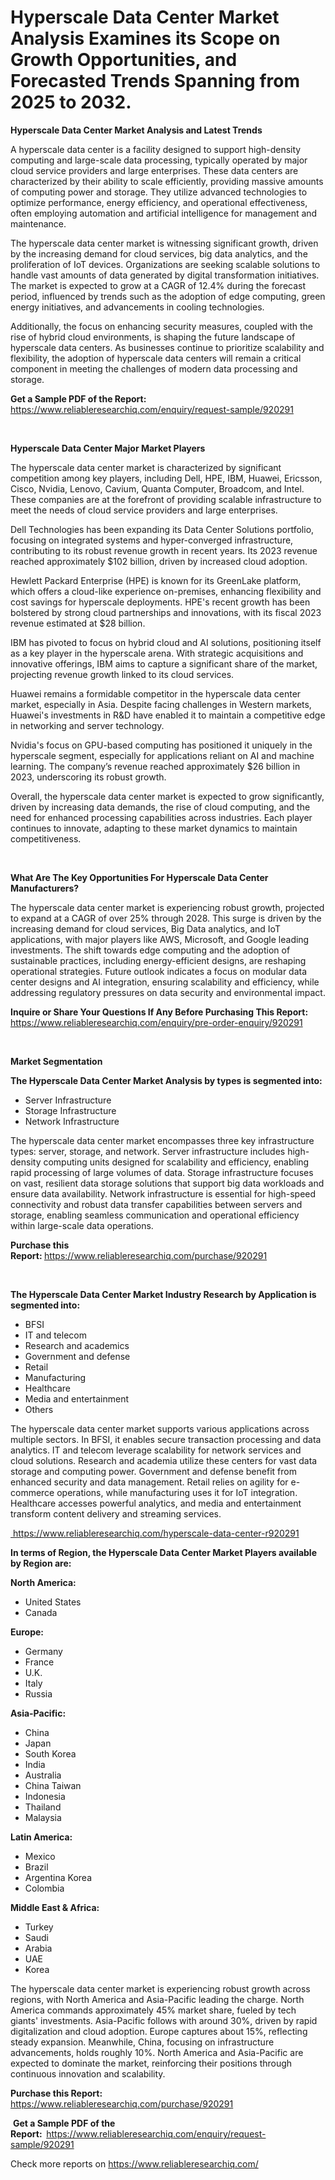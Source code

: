 <p><h1>Hyperscale Data Center Market Analysis Examines its Scope on Growth Opportunities, and Forecasted Trends Spanning from 2025 to 2032.</h1></p><p><strong>Hyperscale Data Center Market Analysis and Latest Trends</strong></p>
<p><p>A hyperscale data center is a facility designed to support high-density computing and large-scale data processing, typically operated by major cloud service providers and large enterprises. These data centers are characterized by their ability to scale efficiently, providing massive amounts of computing power and storage. They utilize advanced technologies to optimize performance, energy efficiency, and operational effectiveness, often employing automation and artificial intelligence for management and maintenance.</p><p>The hyperscale data center market is witnessing significant growth, driven by the increasing demand for cloud services, big data analytics, and the proliferation of IoT devices. Organizations are seeking scalable solutions to handle vast amounts of data generated by digital transformation initiatives. The market is expected to grow at a CAGR of 12.4% during the forecast period, influenced by trends such as the adoption of edge computing, green energy initiatives, and advancements in cooling technologies.</p><p>Additionally, the focus on enhancing security measures, coupled with the rise of hybrid cloud environments, is shaping the future landscape of hyperscale data centers. As businesses continue to prioritize scalability and flexibility, the adoption of hyperscale data centers will remain a critical component in meeting the challenges of modern data processing and storage.</p></p>
<p><strong>Get a Sample PDF of the Report:&nbsp;</strong> <a href="https://www.reliableresearchiq.com/enquiry/request-sample/920291?utm_campaign=3107&utm_medium=2&utm_source=Github&utm_content=ia&utm_term=07032025&utm_id=hyperscale-data-center">https://www.reliableresearchiq.com/enquiry/request-sample/920291</a></p>
<p>&nbsp;</p>
<p><strong>Hyperscale Data Center Major Market Players</strong></p>
<p><p>The hyperscale data center market is characterized by significant competition among key players, including Dell, HPE, IBM, Huawei, Ericsson, Cisco, Nvidia, Lenovo, Cavium, Quanta Computer, Broadcom, and Intel. These companies are at the forefront of providing scalable infrastructure to meet the needs of cloud service providers and large enterprises.</p><p>Dell Technologies has been expanding its Data Center Solutions portfolio, focusing on integrated systems and hyper-converged infrastructure, contributing to its robust revenue growth in recent years. Its 2023 revenue reached approximately $102 billion, driven by increased cloud adoption.</p><p>Hewlett Packard Enterprise (HPE) is known for its GreenLake platform, which offers a cloud-like experience on-premises, enhancing flexibility and cost savings for hyperscale deployments. HPE's recent growth has been bolstered by strong cloud partnerships and innovations, with its fiscal 2023 revenue estimated at $28 billion.</p><p>IBM has pivoted to focus on hybrid cloud and AI solutions, positioning itself as a key player in the hyperscale arena. With strategic acquisitions and innovative offerings, IBM aims to capture a significant share of the market, projecting revenue growth linked to its cloud services.</p><p>Huawei remains a formidable competitor in the hyperscale data center market, especially in Asia. Despite facing challenges in Western markets, Huawei's investments in R&D have enabled it to maintain a competitive edge in networking and server technology.</p><p>Nvidia's focus on GPU-based computing has positioned it uniquely in the hyperscale segment, especially for applications reliant on AI and machine learning. The company’s revenue reached approximately $26 billion in 2023, underscoring its robust growth.</p><p>Overall, the hyperscale data center market is expected to grow significantly, driven by increasing data demands, the rise of cloud computing, and the need for enhanced processing capabilities across industries. Each player continues to innovate, adapting to these market dynamics to maintain competitiveness.</p></p>
<p>&nbsp;</p>
<p><strong>What Are The Key Opportunities For Hyperscale Data Center Manufacturers?</strong></p>
<p><p>The hyperscale data center market is experiencing robust growth, projected to expand at a CAGR of over 25% through 2028. This surge is driven by the increasing demand for cloud services, Big Data analytics, and IoT applications, with major players like AWS, Microsoft, and Google leading investments. The shift towards edge computing and the adoption of sustainable practices, including energy-efficient designs, are reshaping operational strategies. Future outlook indicates a focus on modular data center designs and AI integration, ensuring scalability and efficiency, while addressing regulatory pressures on data security and environmental impact.</p></p>
<p><strong>Inquire or Share Your Questions If Any Before Purchasing This Report:</strong> <a href="https://www.reliableresearchiq.com/enquiry/pre-order-enquiry/920291?utm_campaign=3107&utm_medium=2&utm_source=Github&utm_content=ia&utm_term=07032025&utm_id=hyperscale-data-center">https://www.reliableresearchiq.com/enquiry/pre-order-enquiry/920291</a></p>
<p>&nbsp;</p>
<p><strong>Market Segmentation</strong></p>
<p><strong>The Hyperscale Data Center Market Analysis by types is segmented into:</strong></p>
<p><ul><li>Server Infrastructure</li><li>Storage Infrastructure</li><li>Network Infrastructure</li></ul></p>
<p><p>The hyperscale data center market encompasses three key infrastructure types: server, storage, and network. Server infrastructure includes high-density computing units designed for scalability and efficiency, enabling rapid processing of large volumes of data. Storage infrastructure focuses on vast, resilient data storage solutions that support big data workloads and ensure data availability. Network infrastructure is essential for high-speed connectivity and robust data transfer capabilities between servers and storage, enabling seamless communication and operational efficiency within large-scale data operations.</p></p>
<p><strong>Purchase this Report:&nbsp;</strong><a href="https://www.reliableresearchiq.com/purchase/920291?utm_campaign=3107&utm_medium=2&utm_source=Github&utm_content=ia&utm_term=07032025&utm_id=hyperscale-data-center">https://www.reliableresearchiq.com/purchase/920291</a></p>
<p>&nbsp;</p>
<p><strong>The Hyperscale Data Center Market Industry Research by Application is segmented into:</strong></p>
<p><ul><li>BFSI</li><li>IT and telecom</li><li>Research and academics</li><li>Government and defense</li><li>Retail</li><li>Manufacturing</li><li>Healthcare</li><li>Media and entertainment</li><li>Others</li></ul></p>
<p><p>The hyperscale data center market supports various applications across multiple sectors. In BFSI, it enables secure transaction processing and data analytics. IT and telecom leverage scalability for network services and cloud solutions. Research and academia utilize these centers for vast data storage and computing power. Government and defense benefit from enhanced security and data management. Retail relies on agility for e-commerce operations, while manufacturing uses it for IoT integration. Healthcare accesses powerful analytics, and media and entertainment transform content delivery and streaming services.</p></p>
<p><a href="https://www.reliableresearchiq.com/hyperscale-data-center-r920291?utm_campaign=3107&utm_medium=2&utm_source=Github&utm_content=ia&utm_term=07032025&utm_id=hyperscale-data-center">&nbsp;https://www.reliableresearchiq.com/hyperscale-data-center-r920291</a></p>
<p><strong>In terms of Region, the Hyperscale Data Center Market Players available by Region are:</strong></p>
<p>
    <p> <strong> North America: </strong>
        <ul>
            <li>United States</li>
            <li>Canada</li>
        </ul>
        </p> 
    <p> <strong> Europe: </strong>
        <ul>
            <li>Germany</li>
            <li>France</li>
            <li>U.K.</li>
            <li>Italy</li>
            <li>Russia</li>
        </ul>
        </p> 
    <p> <strong> Asia-Pacific: </strong>
        <ul>
            <li>China</li>
            <li>Japan</li>
            <li>South Korea</li>
            <li>India</li>
            <li>Australia</li>
            <li>China Taiwan</li>
            <li>Indonesia</li>
            <li>Thailand</li>
            <li>Malaysia</li>
        </ul>
        </p> 
    <p> <strong> Latin America: </strong>
        <ul>
            <li>Mexico</li>
            <li>Brazil</li>
            <li>Argentina Korea</li>
            <li>Colombia</li>
        </ul>
        </p> 
    <p> <strong> Middle East & Africa: </strong>
        <ul>
            <li>Turkey</li>
            <li>Saudi</li>
            <li>Arabia</li>
            <li>UAE</li>
            <li>Korea</li>
        </ul>
    </p>
    </p>
<p><p>The hyperscale data center market is experiencing robust growth across regions, with North America and Asia-Pacific leading the charge. North America commands approximately 45% market share, fueled by tech giants' investments. Asia-Pacific follows with around 30%, driven by rapid digitalization and cloud adoption. Europe captures about 15%, reflecting steady expansion. Meanwhile, China, focusing on infrastructure advancements, holds roughly 10%. North America and Asia-Pacific are expected to dominate the market, reinforcing their positions through continuous innovation and scalability.</p></p>
<p><strong>Purchase this Report: </strong><a href="https://www.reliableresearchiq.com/purchase/920291?utm_campaign=3107&utm_medium=2&utm_source=Github&utm_content=ia&utm_term=07032025&utm_id=hyperscale-data-center">https://www.reliableresearchiq.com/purchase/920291</a></p>
<p>&nbsp;<strong>Get a Sample PDF of the Report:&nbsp;&nbsp;</strong><a href="https://www.reliableresearchiq.com/enquiry/request-sample/920291?utm_campaign=3107&utm_medium=2&utm_source=Github&utm_content=ia&utm_term=07032025&utm_id=hyperscale-data-center">https://www.reliableresearchiq.com/enquiry/request-sample/920291</a></p>
<p><strong></strong></p>
<p>Check more reports on <a href="https://www.reliableresearchiq.com/?utm_campaign=3107&utm_medium=2&utm_source=Github&utm_content=ia&utm_term=07032025&utm_id=hyperscale-data-center">https://www.reliableresearchiq.com/</a></p>